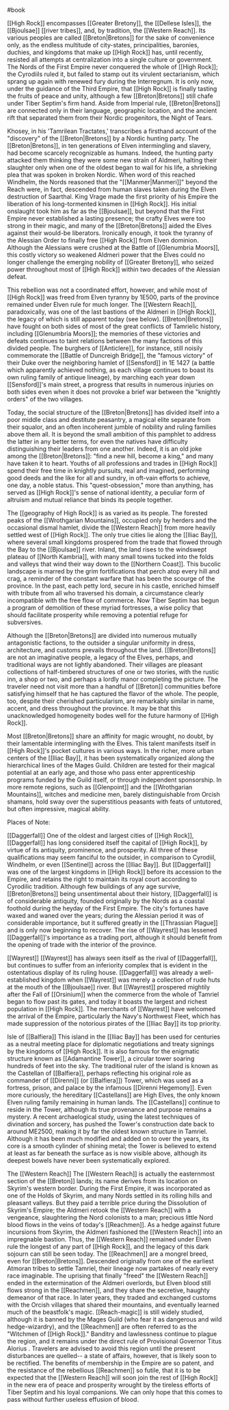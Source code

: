 #book 

[[High Rock]] encompasses [[Greater Bretony]], the [[Dellese Isles]], the [[Bjoulsae]] [[river tribes]], and, by tradition, the [[Western Reach]]. Its various peoples are called [[Breton|Bretons]] for the sake of convenience only, as the endless multitude of city-states, principalities, baronies, duchies, and kingdoms that make up [[High Rock]] has, until recently, resisted all attempts at centralization into a single culture or government. The Nords of the First Empire never conquered the whole of [[High Rock]]; the Cyrodiils ruled it, but failed to stamp out its virulent sectarianism, which sprang up again with renewed fury during the Interregnum. It is only now, under the guidance of the Third Empire, that [[High Rock]] is finally tasting the fruits of peace and unity, although a few [[Breton|Bretons]] still chafe under Tiber Septim's firm hand. Aside from Imperial rule, [[Breton|Bretons]] are connected only in their language, geographic location, and the ancient rift that separated them from their Nordic progenitors, the Night of Tears.

Khosey, in his 'Tamrilean Tractates,' transcribes a firsthand account of the "discovery" of the [[Breton|Bretons]] by a Nordic hunting party. The [[Breton|Bretons]], in ten generations of Elven intermingling and slavery, had become scarcely recognizable as humans. Indeed, the hunting party attacked them thinking they were some new strain of Aldmeri, halting their slaughter only when one of the oldest began to wail for his life, a shrieking plea that was spoken in broken Nordic. When word of this reached Windhelm, the Nords reasoned that the "[[Manmer|Manmeri]]" beyond the Reach were, in fact, descended from human slaves taken during the Elven destruction of Saarthal. King Vrage made the first priority of his Empire the liberation of his long-tormented kinsmen in [[High Rock]]. His initial onslaught took him as far as the [[Bjoulsae]], but beyond that the First Empire never established a lasting presence; the crafty Elves were too strong in their magic, and many of the [[Breton|Bretons]] aided the Elves against their would-be liberators. Ironically enough, it took the tyranny of the Alessian Order to finally free [[High Rock]] from Elven dominion. Although the Alessians were crushed at the Battle of [[Glenumbria Moors]], this costly victory so weakened Aldmeri power that the Elves could no longer challenge the emerging nobility of [[Greater Bretony]], who seized power throughout most of [[High Rock]] within two decades of the Alessian defeat.

This rebellion was not a coordinated effort, however, and while most of [[High Rock]] was freed from Elven tyranny by 1E500, parts of the province remained under Elven rule for much longer. The [[Western Reach]], paradoxically, was one of the last bastions of the Aldmeri in [[High Rock]], the legacy of which is still apparent today (see below). [[Breton|Bretons]] have fought on both sides of most of the great conflicts of Tamrielic history, including [[Glenumbria Moors]]; the memories of these victories and defeats continues to taint relations between the many factions of this divided people. The burghers of [[Anticlere]], for instance, still noisily commemorate the [[Battle of Duncreigh Bridge]], the "famous victory" of their Duke over the neighboring hamlet of [[Sensford]] in 1E 1427 (a battle which apparently achieved nothing, as each village continues to boast its own ruling family of antique lineage), by marching each year down [[Sensford]]'s main street, a progress that results in numerous injuries on both sides even when it does not provoke a brief war between the "knightly orders" of the two villages.

Today, the social structure of the [[Breton|Bretons]] has divided itself into a poor middle class and destitute peasantry, a magical elite separate from their squalor, and an often incoherent jumble of nobility and ruling families above them all. It is beyond the small ambition of this pamphlet to address the latter in any better terms, for even the natives have difficulty distinguishing their leaders from one another. Indeed, it is an old joke among the [[Breton|Bretons]]: "find a new hill, become a king," and many have taken it to heart. Youths of all professions and trades in [[High Rock]] spend their free time in knightly pursuits, real and imagined, performing good deeds and the like for all and sundry, in oft-vain efforts to achieve, one day, a noble status. This "quest-obsession," more than anything, has served as [[High Rock]]'s sense of national identity, a peculiar form of altruism and mutual reliance that binds its people together.

The [[geography of High Rock]] is as varied as its people. The forested peaks of the [[Wrothgarian Mountains]], occupied only by herders and the occasional dismal hamlet, divide the [[Western Reach]] from more heavily settled west of [[High Rock]]. The only true cities lie along the [[Iliac Bay]], where several small kingdoms prospered from the trade that flowed through the Bay to the [[Bjoulsae]] river. Inland, the land rises to the windswept plateau of [[North Kambria]], with many small towns tucked into the folds and valleys that wind their way down to the [[Northern Coast]]. This bucolic landscape is marred by the grim fortifications that perch atop every hill and crag, a reminder of the constant warfare that has been the scourge of the province. In the past, each petty lord, secure in his castle, enriched himself with tribute from all who traversed his domain, a circumstance clearly incompatible with the free flow of commerce. Now Tiber Septim has begun a program of demolition of these myriad fortresses, a wise policy that should facilitate prosperity while removing a potential refuge for subversives.

Although the [[Breton|Bretons]] are divided into numerous mutually antagonistic factions, to the outsider a singular uniformity in dress, architecture, and customs prevails throughout the land. [[Breton|Bretons]] are not an imaginative people, a legacy of the Elves, perhaps, and traditional ways are not lightly abandoned. Their villages are pleasant collections of half-timbered structures of one or two stories, with the rustic inn, a shop or two, and perhaps a lordly manor completing the picture. The traveler need not visit more than a handful of [[Breton]] communities before satisfying himself that he has captured the flavor of the whole. The people, too, despite their cherished particularism, are remarkably similar in name, accent, and dress throughout the province. It may be that this unacknowledged homogeneity bodes well for the future harmony of [[High Rock]].

Most [[Breton|Bretons]] share an affinity for magic wrought, no doubt, by their lamentable intermingling with the Elves. This talent manifests itself in [[High Rock]]'s pocket cultures in various ways. In the richer, more urban centers of the [[Iliac Bay]], it has been systematically organized along the hierarchical lines of the Mages Guild. Children are tested for their magical potential at an early age, and those who pass enter apprenticeship programs funded by the Guild itself, or through independent sponsorship. In more remote regions, such as [[Glenpoint]] and the [[Wrothgarian Mountains]], witches and medicine men, barely distinguishable from Orcish shamans, hold sway over the superstitious peasants with feats of untutored, but often impressive, magical ability.

Places of Note:

[[Daggerfall]]
One of the oldest and largest cities of [[High Rock]], [[Daggerfall]] has long considered itself the capital of [[High Rock]], by virtue of its antiquity, prominence, and prosperity. All three of these qualifications may seem fanciful to the outsider, in comparison to Cyrodiil, Windhelm, or even [[Sentinel]] across the [[Iliac Bay]]. But [[Daggerfall]] was one of the largest kingdoms in [[High Rock]] before its accession to the Empire, and retains the right to maintain its royal court according to Cyrodilic tradition. Although few buildings of any age survive, [[Breton|Bretons]] being unsentimental about their history, [[Daggerfall]] is of considerable antiquity, founded originally by the Nords as a coastal foothold during the heyday of the First Empire. The city's fortunes have waxed and waned over the years; during the Alessian period it was of considerable importance, but it suffered greatly in the [[Thrassian Plague]] and is only now beginning to recover. The rise of [[Wayrest]] has lessened [[Daggerfall]]'s importance as a trading port, although it should benefit from the opening of trade with the interior of the province.

[[Wayrest]]
[[Wayrest]] has always seen itself as the rival of [[Daggerfall]], but continues to suffer from an inferiority complex that is evident in the ostentatious display of its ruling house. [[Daggerfall]] was already a well-established kingdom when [[Wayrest]] was merely a collection of rude huts at the mouth of the [[Bjoulsae]] river. But [[Wayrest]] prospered mightily after the Fall of [[Orsinium]] when the commerce from the whole of Tamriel began to flow past its gates, and today it boasts the largest and richest population in [[High Rock]]. The merchants of [[Wayrest]] have welcomed the arrival of the Empire, particularly the Navy's Northwest Fleet, which has made suppression of the notorious pirates of the [[Iliac Bay]] its top priority.

Isle of [[Balfiera]]
This island in the [[Iliac Bay]] has been used for centuries as a neutral meeting place for diplomatic negotiations and treaty signings by the kingdoms of [[High Rock]]. It is also famous for the enigmatic structure known as [[Adamantine Tower]], a circular tower soaring hundreds of feet into the sky. The traditional ruler of the island is known as the Castellan of [[Balfiera]], perhaps reflecting his original role as commander of [[Direnni]] (or [[Balfiera]]) Tower, which was used as a fortress, prison, and palace by the infamous [[Direnni Hegemony]]. Even more curiously, the hereditary [[Castellans]] are High Elves, the only known Elven ruling family remaining in human lands. The [[Castellans]] continue to reside in the Tower, although its true provenance and purpose remains a mystery. A recent archaelogical study, using the latest techniques of divination and sorcery, has pushed the Tower's construction date back to around ME2500, making it by far the oldest known structure in Tamriel. Although it has been much modified and added on to over the years, its core is a smooth cylinder of shining metal; the Tower is believed to extend at least as far beneath the surface as is now visible above, although its deepest bowels have never been systematically explored.

The [[Western Reach]]
The [[Western Reach]] is actually the easternmost section of the [[Breton]] lands; its name derives from its location on Skyrim's western border. During the First Empire, it was incorporated as one of the Holds of Skyrim, and many Nords settled in its rolling hills and pleasant valleys. But they paid a terrible price during the Dissolution of Skyrim's Empire; the Aldmeri retook the [[Western Reach]] with a vengeance, slaughtering the Nord colonists to a man; precious little Nord blood flows in the veins of today's [[Reachmen]]. As a hedge against future incursions from Skyrim, the Aldmeri fashioned the [[Western Reach]] into an impregnable bastion. Thus, the [[Western Reach]] remained under Elven rule the longest of any part of [[High Rock]], and the legacy of this dark sojourn can still be seen today.
The [[Reachmen]] are a mongrel breed, even for [[Breton|Bretons]]. Descended originally from one of the earliest Atmoran tribes to settle Tamriel, their lineage now partakes of nearly every race imaginable. The uprising that finally "freed" the [[Western Reach]] ended in the extermination of the Aldmeri overlords, but Elven blood still flows strong in the [[Reachmen]], and they share the secretive, haughty demeanor of that race. In later years, they traded and exchanged customs with the Orcish villages that shared their mountains, and eventually learned much of the beastfolk's magic. [[Reach-magic]] is still widely studied, although it is banned by the Mages Guild (who fear it as dangerous and wild hedge-wizardry), and the [[Reachmen]] are often referred to as the "Witchmen of [[High Rock]]."
Banditry and lawlessness continue to plague the region, and it remains under the direct rule of Provisional Governor Titus Alorius . Travelers are advised to avoid this region until the present disturbances are quelled-- a state of affairs, however, that is likely soon to be rectified. The benefits of membership in the Empire are so patent, and the resistance of the rebellious [[Reachmen]] so futile, that it is to be expected that the [[Western Reach]] will soon join the rest of [[High Rock]] in the new era of peace and prosperity wrought by the tireless efforts of Tiber Septim and his loyal companions. We can only hope that this comes to pass without further useless effusion of blood.